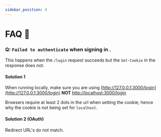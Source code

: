 ```yaml
---
sidebar_position: 4
---
```


# FAQ  💬

### Q: `Failed to authenticate` when signing in .

This happens when the `/login` request succeeds but the `Set-Cookie` in the response does not. 

#### Solution 1

When running locally, make sure you are using [http://127.0.0.1:3000/login](http://127.0.0.1:3000/login) **NOT** [http://localhost:3000/login](http://localhost:3000/login) 

Browsers require at least 2 dots in the url when setting the cookie; hence why the cookie is not being set for `localhost`.

#### Solution 2 (OAuth)

Redirect URL's do not match.